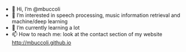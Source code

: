 - 👋 Hi, I’m @mbuccoli
- 👀 I’m interested in speech processing, music information retrieval and machine/deep learning
- 🌱 I’m currently learning a lot
- 📫 How to reach me: look at the contact section of my website http://mbuccoli.github.io

<!---
mbuccoli/mbuccoli is a ✨ special ✨ repository because its `README.md` (this file) appears on your GitHub profile.
You can click the Preview link to take a look at your changes.
--->
